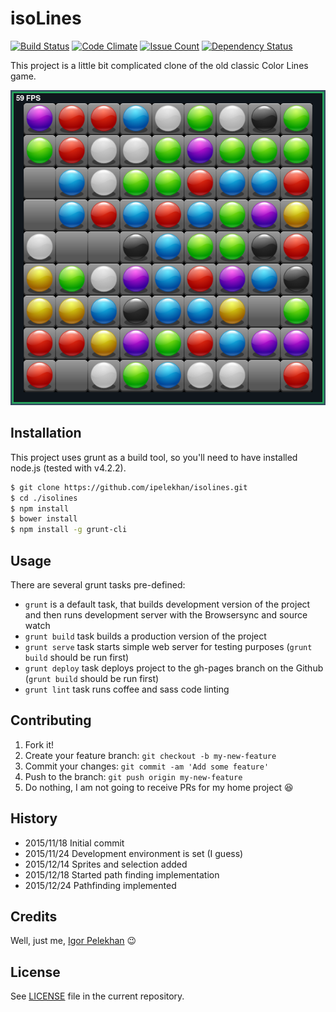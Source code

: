 # isoLines

[![Build Status](https://travis-ci.org/ipelekhan/isolines.svg)](https://travis-ci.org/ipelekhan/isolines)
[![Code Climate](https://codeclimate.com/github/ipelekhan/isolines/badges/gpa.svg)](https://codeclimate.com/github/ipelekhan/isolines)
[![Issue Count](https://codeclimate.com/github/ipelekhan/isolines/badges/issue_count.svg)](https://codeclimate.com/github/ipelekhan/isolines)
[![Dependency Status](https://david-dm.org/ipelekhan/isolines.svg)](https://david-dm.org/ipelekhan/isolines)

This project is a little bit complicated clone of the old classic Color Lines game.

[![Early pre-alpha version game screenshot](screenshot-from-2015-12-11-14-59-57.png "Screenshot")](screenshot-from-2015-12-11-14-59-57.png)

## Installation

This project uses grunt as a build tool, so you'll need to have installed node.js (tested with v4.2.2).

```bash
$ git clone https://github.com/ipelekhan/isolines.git
$ cd ./isolines
$ npm install
$ bower install
$ npm install -g grunt-cli
```

## Usage

There are several grunt tasks pre-defined:

* ```grunt``` is a default task, that builds development version of the project and then runs development server with the Browsersync and source watch
* ```grunt build``` task builds a production version of the project
* ```grunt serve``` task starts simple web server for testing purposes (```grunt build``` should be run first)
* ```grunt deploy``` task deploys project to the gh-pages branch on the Github (```grunt build``` should be run first)
* ```grunt lint``` task runs coffee and sass code linting

## Contributing

1. Fork it!
2. Create your feature branch: `git checkout -b my-new-feature`
3. Commit your changes: `git commit -am 'Add some feature'`
4. Push to the branch: `git push origin my-new-feature`
5. Do nothing, I am not going to receive PRs for my home project :laughing:

## History

* 2015/11/18 Initial commit
* 2015/11/24 Development environment is set (I guess)
* 2015/12/14 Sprites and selection added
* 2015/12/18 Started path finding implementation
* 2015/12/24 Pathfinding implemented

## Credits

Well, just me, [Igor Pelekhan](//twitter.com/ipelekhan) :wink:

## License

See [LICENSE](LICENSE) file in the current repository.
